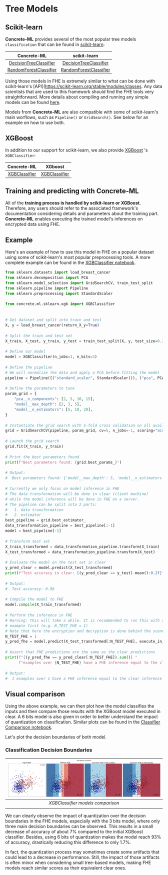 # Tree Models

## Scikit-learn

**Concrete-ML** provides several of the most popular tree models `classification` that can be found in [scikit-learn](https://scikit-learn.org/stable/):

|                                                                 Concrete-ML                                                                 |                                                                           scikit-learn                                                                           |
| :-----------------------------------------------------------------------------------------------------------------------------------------: | :--------------------------------------------------------------------------------------------------------------------------------------------------------------: |
| [DecisionTreeClassifier](_apidoc/concrete.ml.sklearn.html?highlight=decisiontreeclassifier#concrete.ml.sklearn.tree.DecisionTreeClassifier) |     [DecisionTreeClassifier](https://scikit-learn.org/stable/modules/generated/sklearn.tree.DecisionTreeClassifier.html#sklearn.tree.DecisionTreeClassifier)     |
|  [RandomForestClassifier](_apidoc/concrete.ml.sklearn.html?highlight=randomforestclassifier#concrete.ml.sklearn.rf.RandomForestClassifier)  | [RandomForestClassifier](https://scikit-learn.org/stable/modules/generated/sklearn.ensemble.RandomForestClassifier.html#sklearn.ensemble.RandomForestClassifier) |

Using those models in FHE is extremely similar to what can be done with scikit-learn's  \[API\](https://scikit-learn.org/stable/modules/classes. Any data scientists that are used to this framework should find the FHE tools very straightforward. More details about compiling and running any simple models can be found [here](simple_compilation.md).

Models from **Concrete-ML** are also compatible with some of scikit-learn's main worflows, such as `Pipeline()` or `GridSearch()`. See below for an example on how to use both.

## XGBoost

In addition to our support for scikit-learn, we also provide [XGBoost](https://xgboost.ai/) 's  `XGBClassifier`:

|                                       Concrete-ML                                       |                                                XGboost                                                 |
| :-------------------------------------------------------------------------------------: | :----------------------------------------------------------------------------------------------------: |
| [XGBClassifier](_apidoc/concrete.ml.sklearn.html#concrete.ml.sklearn.xgb.XGBClassifier) | [XGBClassifier](https://xgboost.readthedocs.io/en/stable/python/python_api.html#xgboost.XGBClassifier) |

## Training and predicting with Concrete-ML

All of the **training process is handled by scikit-learn or XGBoost**. Therefore, any users should refer to the associated framework's documentation considering details and parameters about the training part. **Concrete-ML** enables executing the trained model's inferences on encrypted data using FHE.

## Example

Here's an example of how to use this model in FHE on a popular dataset using some of scikit-learn's most popular preprocessing tools.
A more complete example can be found in the [XGBClassifier notebook](ml_examples.md).

```python
from sklearn.datasets import load_breast_cancer
from sklearn.decomposition import PCA
from sklearn.model_selection import GridSearchCV, train_test_split
from sklearn.pipeline import Pipeline
from sklearn.preprocessing import StandardScaler

from concrete.ml.sklearn.xgb import XGBClassifier


# Get dataset and split into train and test
X, y = load_breast_cancer(return_X_y=True)

# Split the train and test set
X_train, X_test, y_train, y_test = train_test_split(X, y, test_size=0.2, random_state=8)

# Define our model
model = XGBClassifier(n_jobs=1, n_bits=3)

# Define the pipeline
# We will normalize the data and apply a PCA before fitting the model
pipeline = Pipeline([("standard_scaler", StandardScaler()), ("pca", PCA()), ("model", model)])

# Define the parameters to tune
param_grid = {
    "pca__n_components": [2, 5, 10, 15],
    "model__max_depth": [2, 3, 5],
    "model__n_estimators": [5, 10, 20],
}

# Instantiate the grid search with 5-fold cross validation on all available cores
grid = GridSearchCV(pipeline, param_grid, cv=5, n_jobs=-1, scoring="accuracy")

# Launch the grid search
grid.fit(X_train, y_train)

# Print the best parameters found
print(f"Best parameters found: {grid.best_params_}")

# Output:
#  Best parameters found: {'model__max_depth': 5, 'model__n_estimators': 10, 'pca__n_components': 5}

# Currently we only focus on model inference in FHE
# The data transformation will be done in clear (client machine)
# while the model inference will be done in FHE on a server.
# The pipeline can be split into 2 parts:
#   1. data transformation
#   2. estimator
best_pipeline = grid.best_estimator_
data_transformation_pipeline = best_pipeline[:-1]
model = best_pipeline[-1]

# Transform test set
X_train_transformed = data_transformation_pipeline.transform(X_train)
X_test_transformed = data_transformation_pipeline.transform(X_test)

# Evaluate the model on the test set in clear
y_pred_clear = model.predict(X_test_transformed)
print(f"Test accuracy in clear: {(y_pred_clear == y_test).mean():0.2f}")

# Output:
#  Test accuracy: 0.98

# Compile the model to FHE
model.compile(X_train_transformed)

# Perform the inference in FHE
# Warning: this will take a while. It is recommended to run this with a very small batch of
# example first (e.g. N_TEST_FHE = 1)
# Note that here the encryption and decryption is done behind the scene.
N_TEST_FHE = 1
y_pred_fhe = model.predict(X_test_transformed[:N_TEST_FHE], execute_in_fhe=True)

# Assert that FHE predictions are the same as the clear predictions
print(f"{(y_pred_fhe == y_pred_clear[:N_TEST_FHE]).sum()} "
      f"examples over {N_TEST_FHE} have a FHE inference equal to the clear inference.")

# Output:
#  1 examples over 1 have a FHE inference equal to the clear inference
```

## Visual comparison

Using the above example, we can then plot how the model classifies the inputs and then compare those results with the XGBoost model executed in clear. A 6 bits model is also given in order to better understand the impact of quantization on classification.
Similar plots can be found in the [Classifier Comparison notebook](ml_examples.md).

Let's plot the decision boundaries of both model.

### Classification Decision Boundaries

| ![XGBClassifier comparison](figures/xgb_comparison_pipeline.png) |
| :--------------------------------------------------------------: |
|                *XGBClassifier models comparison*                 |
|                                                                  |

We can clearly observe the impact of quantization over the decision boundaries in the FHE models, especially with the 3 bits model, where only three main decision boundaries can be observed. This results in a small decrease of accuracy of about 7% compared to the initial XGBoost classifier. Besides, using 6 bits of quantization makes the model reach 93% of accuracy, drastically reducing this difference to only 1.7%.

In fact, the quantization process may sometimes create some artifacts that could lead to a decrease in performance. Still, the impact of those artifacts is often minor when considering small tree-based models, making FHE models reach similar scores as their equivalent clear ones.
